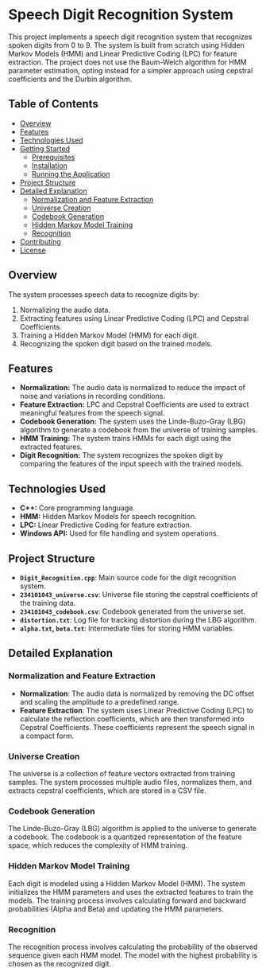 # Speech Digit Recognition System

This project implements a speech digit recognition system that recognizes spoken digits from 0 to 9. The system is built from scratch using Hidden Markov Models (HMM) and Linear Predictive Coding (LPC) for feature extraction. The project does not use the Baum-Welch algorithm for HMM parameter estimation, opting instead for a simpler approach using cepstral coefficients and the Durbin algorithm.

## Table of Contents

- [Overview](#overview)
- [Features](#features)
- [Technologies Used](#technologies-used)
- [Getting Started](#getting-started)
  - [Prerequisites](#prerequisites)
  - [Installation](#installation)
  - [Running the Application](#running-the-application)
- [Project Structure](#project-structure)
- [Detailed Explanation](#detailed-explanation)
  - [Normalization and Feature Extraction](#normalization-and-feature-extraction)
  - [Universe Creation](#universe-creation)
  - [Codebook Generation](#codebook-generation)
  - [Hidden Markov Model Training](#hidden-markov-model-training)
  - [Recognition](#recognition)
- [Contributing](#contributing)
- [License](#license)

## Overview

The system processes speech data to recognize digits by:
1. Normalizing the audio data.
2. Extracting features using Linear Predictive Coding (LPC) and Cepstral Coefficients.
3. Training a Hidden Markov Model (HMM) for each digit.
4. Recognizing the spoken digit based on the trained models.

## Features

- **Normalization:** The audio data is normalized to reduce the impact of noise and variations in recording conditions.
- **Feature Extraction:** LPC and Cepstral Coefficients are used to extract meaningful features from the speech signal.
- **Codebook Generation:** The system uses the Linde-Buzo-Gray (LBG) algorithm to generate a codebook from the universe of training samples.
- **HMM Training:** The system trains HMMs for each digit using the extracted features.
- **Digit Recognition:** The system recognizes the spoken digit by comparing the features of the input speech with the trained models.

## Technologies Used

- **C++:** Core programming language.
- **HMM:** Hidden Markov Models for speech recognition.
- **LPC:** Linear Predictive Coding for feature extraction.
- **Windows API:** Used for file handling and system operations.

## Project Structure

- **`Digit_Recognition.cpp`**: Main source code for the digit recognition system.
- **`234101043_universe.csv`**: Universe file storing the cepstral coefficients of the training data.
- **`234101043_codebook.csv`**: Codebook generated from the universe set.
- **`distortion.txt`**: Log file for tracking distortion during the LBG algorithm.
- **`alpha.txt`, `beta.txt`**: Intermediate files for storing HMM variables.

## Detailed Explanation

### Normalization and Feature Extraction

- **Normalization**: The audio data is normalized by removing the DC offset and scaling the amplitude to a predefined range.
- **Feature Extraction**: The system uses Linear Predictive Coding (LPC) to calculate the reflection coefficients, which are then transformed into Cepstral Coefficients. These coefficients represent the speech signal in a compact form.

### Universe Creation

The universe is a collection of feature vectors extracted from training samples. The system processes multiple audio files, normalizes them, and extracts cepstral coefficients, which are stored in a CSV file.

### Codebook Generation

The Linde-Buzo-Gray (LBG) algorithm is applied to the universe to generate a codebook. The codebook is a quantized representation of the feature space, which reduces the complexity of HMM training.

### Hidden Markov Model Training

Each digit is modeled using a Hidden Markov Model (HMM). The system initializes the HMM parameters and uses the extracted features to train the models. The training process involves calculating forward and backward probabilities (Alpha and Beta) and updating the HMM parameters.

### Recognition

The recognition process involves calculating the probability of the observed sequence given each HMM model. The model with the highest probability is chosen as the recognized digit.

